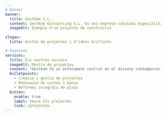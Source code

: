 ```yaml
---
# Banner
banner:
  title: Gestkom S.L.
  content: Gestkom Outsourcing S.L. és una empresa catalana especialitzada en la gestió de projectes i construcció, compromesa amb el disseny contemporani i la satisfacció del client, garantint qualitat i innovació en els treballs realitzats.
  imageAlt: Exemple d'un projecte de construcció
    
slogan:
  title: Gestió de projectes i d'idees brillants

# Features
services:
  title: Els nostres serveis
  imageAlt: Mostra de projectes
  content: "Gestkom té un enfocament centrat en el disseny contemporani i la satisfacció del client, garantint sempre la qualitat i la innovació en els nostres treballs. Ofereix una àmplia gamma de serveis en el sector de la construcció i la rehabilitació. Les nostres especialitats inclouen:"
  bulletpoints:
    - Creació i gestió de projectes
    - Renovació de cuines i banys
    - Reformes integrals de pisos
  button:
    enable: true
    label: Veure els projectes
    link: /projectes
---
```

